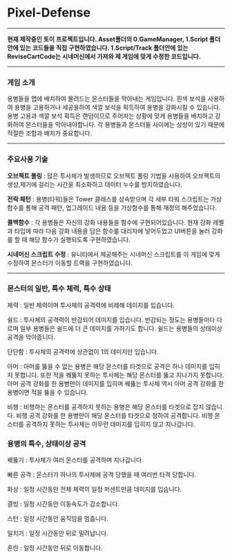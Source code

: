 # Pixel-Defense
---
**현재 제작중인 토이 프로젝트입니다.
Asset폴더의 0.GameManager, 1.Script 폴더안에 있는 코드들을 직접 구현하였습니다. 1.Script/Track 폴더안에 있는 ReviseCartCode는 시네머신에서 가져와 제 게임에 맞게 수정한 코드입니다.**

---

### 게임 소개
용병들을 맵에 배치하여 몰려드는 몬스터들을 막아내는 게임입니다. 흰색 보석을 사용하여 용병을 고용하거나 세공을하여 색깔 보석을 획득하여 용병을 강화시킬 수 있습니다.
용병 고용과 색깔 보석 획득은 랜덤이므로 주어지는 상황에 맞게 용병들을 배치하고 강화하여 몬스터들을 막아내야합니다. 각 용병들과 몬스터들 사이에는 상성이 있기 때문에 적절한 조합과
배치가 중요합니다.

---
### 주요사용 기술
**오브젝트 풀링** : 많은 투사체가 발생하므로 오브젝트 풀링 기법을 사용하여 오브젝트의 생성,제거에 걸리는 시간을 최소화하고 데이터 누수를 방지하였습니다.

**전략 패턴** : 용병(타워)들은 Tower 클래스를 상속받으며 각 세부 타워 스크립트는 가상함수를 통해 공격 패턴, 업그레이드 내용 등을 가상함수를 통해 재정의 해주었습니다. 

**콜백함수** : 각 용병들은 자신의 강화 내용들을 함수에 구현되어있습니다. 현재 강화 레벨과 타입에 따라 다음 강화 내용을 담은 함수를 대리자에 넣어두었고 UI버튼을 눌러 강화를 할 때 
           해당 함수가 실행되도록 구현하였습니다.

**시네머신 스크립트 수정** : 유니티에서 제공해주는 시네머신 스크립트를 이 게임에 맞게 수정하여 몬스터가 이동할 트랙을 구현하였습니다.

---

### 몬스터의 일반, 특수 체력, 특수 상태
체력 : 일반 체력이며 투사체의 공격력에 비례해 데미지를 입습니다.

쉴드 : 투사체의 공격력이 반감되어 데미지를 입습니다. 반감되는 정도는 용병들마다 다르며 일부 용병들은 쉴드에 더 큰 데미지를 가하기도 합니다.
쉴드는 용병들의 상태이상 공격을 막아줍니다.

단단함 : 투사체의 공격력에 상관없이 1의 데미지만 입습니다.

아머 : 아머를 뚫을 수 없는 용병은 해당 몬스터를 타겟으로 공격은 하나 데미지를 입히지 못합니다. 또한 적을 꿰뚫지 못하는 투사체는 해당 몬스터를 뚫고 지나가지 못합니다.
아머 공격 강화를 한 용병만이 데미지를 입히며 꿰뚫는 투사체 역시 아머 공격 강화를 한 용병이면 적을 뚫을 수 있습니다.


비행 : 비행하는 몬스터를 공격하지 못하는 용병은 해당 몬스터를 타겟으로 잡지 않습니다. 비행 공격 강화를 한 용병만이 해당 몬스터를 타겟으로 정하여 공격합니다.
비행 몬스터를 공격하지 못하는 투사체는 아무런 데미지를 입히지 않고 지나갑니다.

### 용병의 특수, 상태이상 공격
꿰뚫기 : 투사체가 여러 몬스터를 공격하며 지나갑니다.

빠른 공격 : 몬스터가 하나의 투사체에 공격 당했을 때 여러번 타격 당합니다.

화상 : 일정 시간동안 전체 체력의 일정 퍼센트만큼 데미지를 입습니다.

결빙 : 일정 시간동안 이동속도가 감소합니다.

스턴 : 일정 시간동안 움직임을 멈춥니다.

밀치기 : 일정 시간동안 뒤로 밀려납니다.

혼란 : 일정 시간동안 뒤로 이동합니다.












